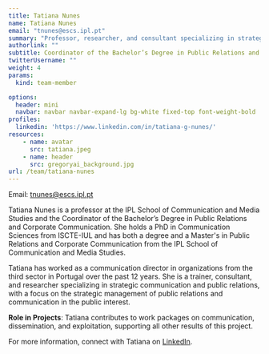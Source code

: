 ```yaml
---
title: Tatiana Nunes
name: Tatiana Nunes
email: "tnunes@escs.ipl.pt"
summary: "Professor, researcher, and consultant specializing in strategic communication and public relations."
authorlink: ""
subtitle: Coordinator of the Bachelor’s Degree in Public Relations and Corporate Communication
twitterUsername: ""
weight: 4
params:
  kind: team-member

options:
  header: mini
  navbar: navbar navbar-expand-lg bg-white fixed-top font-weight-bold
profiles:
  linkedin: 'https://www.linkedin.com/in/tatiana-g-nunes/'
resources:
    - name: avatar
      src: tatiana.jpeg
    - name: header
      src: gregoryai_background.jpg
url: /team/tatiana-nunes
---
```

Email: <tnunes@escs.ipl.pt>

Tatiana Nunes is a professor at the IPL School of Communication and Media Studies and the Coordinator of the Bachelor’s Degree in Public Relations and Corporate Communication. She holds a PhD in Communication Sciences from ISCTE-IUL and has both a degree and a Master's in Public Relations and Corporate Communication from the IPL School of Communication and Media Studies.

Tatiana has worked as a communication director in organizations from the third sector in Portugal over the past 12 years. She is a trainer, consultant, and researcher specializing in strategic communication and public relations, with a focus on the strategic management of public relations and communication in the public interest.

**Role in Projects**:
Tatiana contributes to work packages on communication, dissemination, and exploitation, supporting all other results of this project.

For more information, connect with Tatiana on [LinkedIn](https://www.linkedin.com/in/tatiana-g-nunes/).